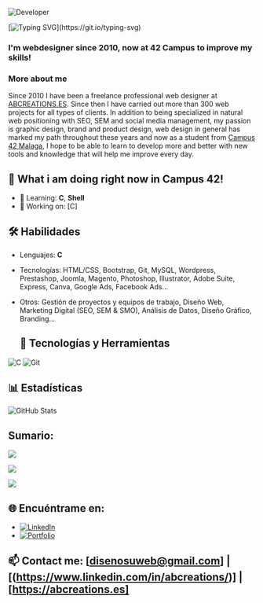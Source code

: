 ![Developer](https://media.giphy.com/media/qgQUggAC3Pfv687qPC/giphy.gif)

[![Typing SVG](https://readme-typing-svg.herokuapp.com?font=Fira+Code&size=25&pause=1000&width=435&lines=Hi+There%2C++I'm+Angel;alias+joburgos+at+Campus+42!)](https://git.io/typing-svg)
<h3>I'm webdesigner since 2010, now at 42 Campus to improve my skills!</h3>

<h3>More about me</h3>
<p>Since 2010 I have been a freelance professional web designer at <a href="http://abcreations.es/" rel="nofollow">ABCREATIONS.ES</a>. Since then I have carried out more than 300 web projects for all types of clients. In addition to being specialized in natural web positioning with SEO, SEM and social media management, my passion is graphic design, brand and product design, web design in general has marked my path throughout these years and now as a student from <a href="http://42malaga.com/" rel="nofollow">Campus 42 Malaga</a>, I hope to be able to learn to develop more and better with new tools and knowledge that will help me improve every day.</p>


## 🚀 What i am doing right now in Campus 42!
- 🌱 Learning: **C**, **Shell**
- 💼 Working on: [C]

## 🛠️ Habilidades
- Lenguajes: **C**
- Tecnologías: HTML/CSS, Bootstrap, Git, MySQL, Wordpress, Prestashop, Joomla, Magento, Photoshop, Illustrator, Adobe Suite, Express, Canva, Google Ads, Facebook Ads...
- Otros: Gestión de proyectos y equipos de trabajo, Diseño Web, Marketing Digital (SEO, SEM & SMO), Análisis de Datos, Diseño Gráfico, Branding...

  ## 🚀 Tecnologías y Herramientas
![C](https://img.shields.io/badge/-C-00599C?style=flat-square&logo=c&logoColor=white)
![Git](https://img.shields.io/badge/-Git-F05032?style=flat-square&logo=git&logoColor=white)

## 📊 Estadísticas
![GitHub Stats](https://github-readme-stats.vercel.app/api?username=joburgos77&show_icons=true&theme=radical)

## Sumario:
![](http://github-profile-summary-cards.vercel.app/api/cards/profile-details?username=joburgos77&theme=aura_dark)

![](http://github-profile-summary-cards.vercel.app/api/cards/repos-per-language?username=joburgos77&theme=aura_dark)

![](http://github-profile-summary-cards.vercel.app/api/cards/most-commit-language?username=joburgos77&theme=aura_dark)

## 🌐 Encuéntrame en:
- [![LinkedIn](https://img.shields.io/badge/-LinkedIn-blue?style=flat-square&logo=LinkedIn&logoColor=white)](https://linkedin.com/in/abcreations)
- [![Portfolio](https://img.shields.io/badge/-Portfolio-black?style=flat-square&logo=github)]([https://tusitio.com](https://www.abcreations.es/portfolio/))

## 📫 Contact me: [disenosuweb@gmail.com] | [(https://www.linkedin.com/in/abcreations/)] | [https://abcreations.es]



